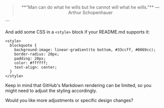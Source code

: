 
<center>
  <blockquote>
    **"Man can do what he wills but he cannot will what he wills."**
    — Arthur Schopenhauer
  </blockquote>
</center>
```

And add some CSS in a `<style>` block if your README.md supports it:

```
<style>
  blockquote {
    background-image: linear-gradient(to bottom, #33ccff, #0069cc);
    border-radius: 20px;
    padding: 20px;
    color: #ffffff;
    text-align: center;
  }
</style>
```

Keep in mind that GitHub's Markdown rendering can be limited, so you might need to adjust the styling accordingly.

Would you like more adjustments or specific design changes?